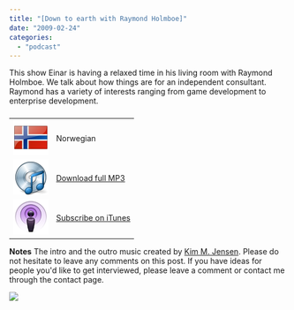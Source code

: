 ```yaml
---
title: "[Down to earth with Raymond Holmboe]"
date: "2009-02-24"
categories: 
  - "podcast"
---
```


This show Einar is having a relaxed time in his living room with Raymond Holmboe. We talk about how things are for an independent consultant. Raymond has a variety of interests ranging from game development to enterprise development.

### 

<table border="0"><tbody><tr><td><img style="max-width:800px;" src="images/flag_norway1.png" alt="" width="64" height="64"></td><td>Norwegian</td></tr><tr><td><img style="max-width:800px;" src="images/cd_music1.png" border="0" alt="" width="64" height="64"></td><td><a href="http://localhost:8080/wp-content/2012/07/ingebrigtsenshow31.mp3">Download full MP3</a></td></tr><tr><td><img src="images/podcast1.png" alt=""></td><td><a href="http://itunes.apple.com/WebObjects/MZStore.woa/wa/viewPodcast?id=304523653">Subscribe on iTunes</a></td></tr></tbody></table>

**Notes** The intro and the outro music created by [Kim M. Jensen](http://www.audioplant.no/). Please do not hesitate to leave any comments on this post. If you have ideas for people you'd like to get interviewed, please leave a comment or contact me through the contact page.  
  

![](http://img.zemanta.com/pixy.gif?x-id=66fce5df-f51b-4893-823a-96bf6beaaeed)
